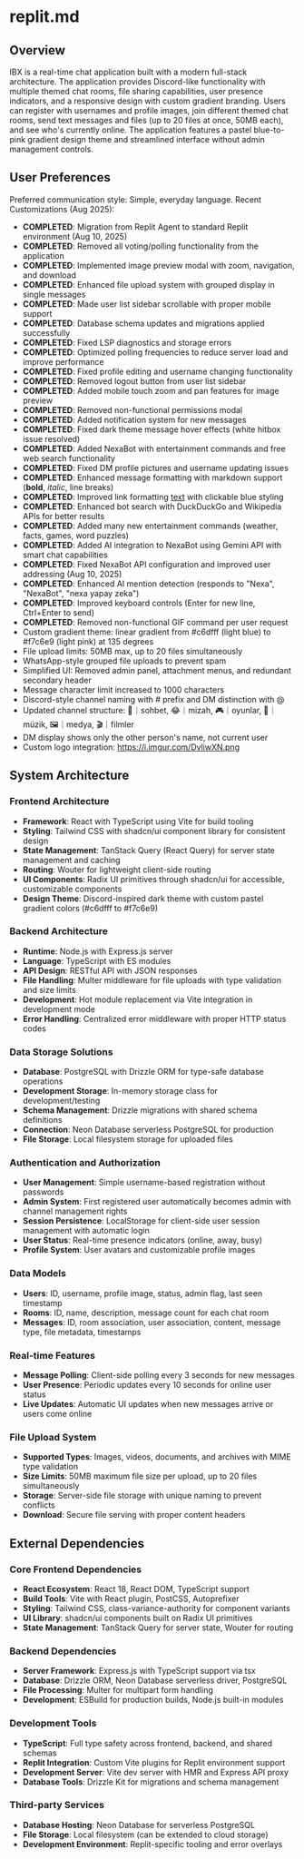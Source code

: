 # replit.md

## Overview

IBX is a real-time chat application built with a modern full-stack architecture. The application provides Discord-like functionality with multiple themed chat rooms, file sharing capabilities, user presence indicators, and a responsive design with custom gradient branding. Users can register with usernames and profile images, join different themed chat rooms, send text messages and files (up to 20 files at once, 50MB each), and see who's currently online. The application features a pastel blue-to-pink gradient design theme and streamlined interface without admin management controls.

## User Preferences

Preferred communication style: Simple, everyday language.
Recent Customizations (Aug 2025):
- **COMPLETED**: Migration from Replit Agent to standard Replit environment (Aug 10, 2025)
- **COMPLETED**: Removed all voting/polling functionality from the application  
- **COMPLETED**: Implemented image preview modal with zoom, navigation, and download
- **COMPLETED**: Enhanced file upload system with grouped display in single messages
- **COMPLETED**: Made user list sidebar scrollable with proper mobile support
- **COMPLETED**: Database schema updates and migrations applied successfully
- **COMPLETED**: Fixed LSP diagnostics and storage errors
- **COMPLETED**: Optimized polling frequencies to reduce server load and improve performance  
- **COMPLETED**: Fixed profile editing and username changing functionality
- **COMPLETED**: Removed logout button from user list sidebar
- **COMPLETED**: Added mobile touch zoom and pan features for image preview
- **COMPLETED**: Removed non-functional permissions modal
- **COMPLETED**: Added notification system for new messages
- **COMPLETED**: Fixed dark theme message hover effects (white hitbox issue resolved)
- **COMPLETED**: Added NexaBot with entertainment commands and free web search functionality
- **COMPLETED**: Fixed DM profile pictures and username updating issues
- **COMPLETED**: Enhanced message formatting with markdown support (**bold**, *italic*, line breaks)
- **COMPLETED**: Improved link formatting [text](url) with clickable blue styling
- **COMPLETED**: Enhanced bot search with DuckDuckGo and Wikipedia APIs for better results
- **COMPLETED**: Added many new entertainment commands (weather, facts, games, word puzzles)
- **COMPLETED**: Added AI integration to NexaBot using Gemini API with smart chat capabilities
- **COMPLETED**: Fixed NexaBot API configuration and improved user addressing (Aug 10, 2025)
- **COMPLETED**: Enhanced AI mention detection (responds to "Nexa", "NexaBot", "nexa yapay zeka")  
- **COMPLETED**: Improved keyboard controls (Enter for new line, Ctrl+Enter to send)
- **COMPLETED**: Removed non-functional GIF command per user request
- Custom gradient theme: linear gradient from #c6dfff (light blue) to #f7c6e9 (light pink) at 135 degrees
- File upload limits: 50MB max, up to 20 files simultaneously
- WhatsApp-style grouped file uploads to prevent spam
- Simplified UI: Removed admin panel, attachment menus, and redundant secondary header
- Message character limit increased to 1000 characters
- Discord-style channel naming with # prefix and DM distinction with @
- Updated channel structure: 💬｜sohbet, 😂｜mizah, 🎮｜oyunlar, 🎵｜müzik, 🖼️｜medya, 🎬｜filmler
- DM display shows only the other person's name, not current user
- Custom logo integration: https://i.imgur.com/DvliwXN.png

## System Architecture

### Frontend Architecture
- **Framework**: React with TypeScript using Vite for build tooling
- **Styling**: Tailwind CSS with shadcn/ui component library for consistent design
- **State Management**: TanStack Query (React Query) for server state management and caching
- **Routing**: Wouter for lightweight client-side routing
- **UI Components**: Radix UI primitives through shadcn/ui for accessible, customizable components
- **Design Theme**: Discord-inspired dark theme with custom pastel gradient colors (#c6dfff to #f7c6e9)

### Backend Architecture
- **Runtime**: Node.js with Express.js server
- **Language**: TypeScript with ES modules
- **API Design**: RESTful API with JSON responses
- **File Handling**: Multer middleware for file uploads with type validation and size limits
- **Development**: Hot module replacement via Vite integration in development mode
- **Error Handling**: Centralized error middleware with proper HTTP status codes

### Data Storage Solutions
- **Database**: PostgreSQL with Drizzle ORM for type-safe database operations
- **Development Storage**: In-memory storage class for development/testing
- **Schema Management**: Drizzle migrations with shared schema definitions
- **Connection**: Neon Database serverless PostgreSQL for production
- **File Storage**: Local filesystem storage for uploaded files

### Authentication and Authorization
- **User Management**: Simple username-based registration without passwords
- **Admin System**: First registered user automatically becomes admin with channel management rights
- **Session Persistence**: LocalStorage for client-side user session management with automatic login
- **User Status**: Real-time presence indicators (online, away, busy)
- **Profile System**: User avatars and customizable profile images

### Data Models
- **Users**: ID, username, profile image, status, admin flag, last seen timestamp
- **Rooms**: ID, name, description, message count for each chat room
- **Messages**: ID, room association, user association, content, message type, file metadata, timestamps

### Real-time Features
- **Message Polling**: Client-side polling every 3 seconds for new messages
- **User Presence**: Periodic updates every 10 seconds for online user status
- **Live Updates**: Automatic UI updates when new messages arrive or users come online

### File Upload System
- **Supported Types**: Images, videos, documents, and archives with MIME type validation
- **Size Limits**: 50MB maximum file size per upload, up to 20 files simultaneously
- **Storage**: Server-side file storage with unique naming to prevent conflicts
- **Download**: Secure file serving with proper content headers

## External Dependencies

### Core Frontend Dependencies
- **React Ecosystem**: React 18, React DOM, TypeScript support
- **Build Tools**: Vite with React plugin, PostCSS, Autoprefixer
- **Styling**: Tailwind CSS, class-variance-authority for component variants
- **UI Library**: shadcn/ui components built on Radix UI primitives
- **State Management**: TanStack Query for server state, Wouter for routing

### Backend Dependencies
- **Server Framework**: Express.js with TypeScript support via tsx
- **Database**: Drizzle ORM, Neon Database serverless driver, PostgreSQL
- **File Processing**: Multer for multipart form handling
- **Development**: ESBuild for production builds, Node.js built-in modules

### Development Tools
- **TypeScript**: Full type safety across frontend, backend, and shared schemas
- **Replit Integration**: Custom Vite plugins for Replit environment support
- **Development Server**: Vite dev server with HMR and Express API proxy
- **Database Tools**: Drizzle Kit for migrations and schema management

### Third-party Services
- **Database Hosting**: Neon Database for serverless PostgreSQL
- **File Storage**: Local filesystem (can be extended to cloud storage)
- **Development Environment**: Replit-specific tooling and error overlays